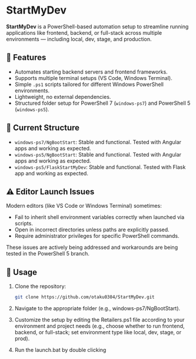 # StartMyDev

**StartMyDev** is a PowerShell-based automation setup to streamline running applications like frontend, backend, or full-stack across multiple environments — including local, dev, stage, and production.

## 🚀 Features

- Automates starting backend servers and frontend frameworks.
- Supports multiple terminal setups (VS Code, Windows Terminal).
- Simple `.ps1` scripts tailored for different Windows PowerShell environments.
- Lightweight, no external dependencies.
- Structured folder setup for PowerShell 7 (`windows-ps7`) and PowerShell 5 (`windows-ps5`).

## 📁 Current Structure

- `windows-ps7/NgBootStart`: Stable and functional. Tested with Angular apps and working as expected.
- `windows-ps5/NgBootStart`: Stable and functional. Tested with Angular apps and working as expected.
- `windows-ps5/FlaskStartMyDev`: Stable and functional. Tested with Flask app and working as expected.

## ⚠️ Editor Launch Issues

Modern editors (like VS Code or Windows Terminal) sometimes:
- Fail to inherit shell environment variables correctly when launched via scripts.
- Open in incorrect directories unless paths are explicitly passed.
- Require administrator privileges for specific PowerShell commands.

These issues are actively being addressed and workarounds are being tested in the PowerShell 5 branch.

## 📌 Usage

1. Clone the repository:
   ```bash
   git clone https://github.com/otaku0304/StartMyDev.git
2. Navigate to the appropriate folder (e.g., windows-ps7/NgBootStart).
3. Customize the setup by editing the Retailers.ps1 file according to your environment and project needs (e.g., choose whether to run frontend, backend, or full-stack; set environment type like local, dev, stage, or prod).

4. Run the launch.bat by double clicking 
